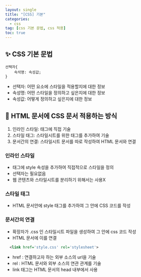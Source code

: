 ```yaml
---
layout: single
title: "[CSS] 기본"
categories:
  - css
tag: [css 기본 문법, css 적용]
toc: true
---
```


## ✨ CSS 기본 문법

```
선택자{
    속석명: 속성값;
}
```
- 선택자: 어떤 요소에 스타일을 적용할지에 대한 정보
- 속성명: 어떤 스타일을 정의하고 싶은지에 대한 정보
- 속성값: 어떻게 정의하고 싶은지에 대한 정보

## 📑 HTML 문서에 CSS 문서 적용하는 방식
1. 인라인 스타일: 태그에 직접 기술
1. 스타일 태그: 스타일시트를 위한 태그를 추가하여 기술
1. 문서간의 연결: 스타일시트 문서를 따로 작성하여 HTML 문서와 연결

### 인라인 스타일
- 태그에 style 속성을 추가하여 직접적으로 스타일을 정의
- 선택자는 필요없음
- 웹 콘텐츠와 스타일시트를 분리하기 위해서는 사용X

### 스타일 태그
- HTML 문서안에 style 태그를 추가하여 그 안에 CSS 코드를 작성

### 문서간의 연결
- 확장자가 .css 인 스타일시트 파일을 생성하여 그 안에 css 코드 작성
- HTML 문서에 이를 연결

```xml
  <link href='style.css' rel='stylesheet'>
```
- href : 연결하고자 하는 외부 소스의 url을 기술
- rel : HTML 문서와 외부 소스의 연관 관계를 기술
- link 태그는 HTML 문서의 head 내부에서 사용